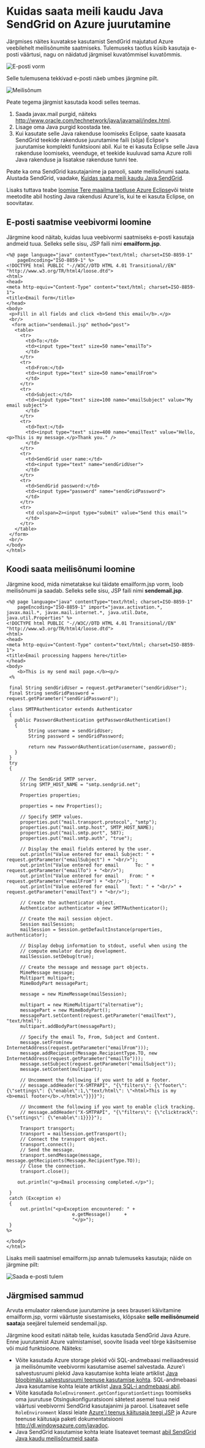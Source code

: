 <properties 
    pageTitle="Store-sendgrid-Java-How-to-Send-email-example" 
    description="Kuidas saata meili kaudu Java SendGrid on Azure juurutamine" 
    services="" 
    documentationCenter="java" 
    authors="thinkingserious" 
    manager="sendgrid" 
    editor="mollybos"/>

<tags 
    ms.service="multiple" 
    ms.workload="na" 
    ms.tgt_pltfrm="na" 
    ms.devlang="Java" 
    ms.topic="article" 
    ms.date="10/30/2014" 
    ms.author="vibhork;dominic.may@sendgrid.com;elmer.thomas@sendgrid.com"/>

# <a name="how-to-send-email-using-sendgrid-from-java-in-an-azure-deployment"></a>Kuidas saata meili kaudu Java SendGrid on Azure juurutamine

Järgmises näites kuvatakse kasutamist SendGrid majutatud Azure veebilehelt meilisõnumite saatmiseks. Tulemuseks taotlus küsib kasutaja e-posti väärtusi, nagu on näidatud järgmisel kuvatõmmisel kuvatõmmis.

![E-posti vorm][emailform]

Selle tulemusena tekkivad e-posti näeb umbes järgmine pilt.

![Meilisõnum][emailsent]

Peate tegema järgmist kasutada koodi selles teemas.

1. Saada javax.mail purgid, näiteks <http://www.oracle.com/technetwork/java/javamail/index.html>.
2. Lisage oma Java purgid koostada tee.
3. Kui kasutate selle Java rakenduse loomiseks Eclipse, saate kaasata SendGrid teekide rakenduse juurutamine faili (sõja) Eclipse's juurutamise komplekti funktsiooni abil. Kui te ei kasuta Eclipse selle Java rakenduse loomiseks, veenduge, et teekide kuuluvad sama Azure rolli Java rakenduse ja lisatakse rakenduse tunni tee.


Peate ka oma SendGrid kasutajanime ja parooli, saate meilisõnumi saata. Alustada SendGrid, vaadake, [Kuidas saata meili kaudu Java SendGrid](store-sendgrid-java-how-to-send-email.md).

Lisaks tuttava teabe [loomise Tere maailma taotluse Azure Eclipse](http://msdn.microsoft.com/library/windowsazure/hh690944)või teiste meetodite abil hosting Java rakendusi Azure'is, kui te ei kasuta Eclipse, on soovitatav.

## <a name="create-a-web-form-for-sending-email"></a>E-posti saatmise veebivormi loomine

Järgmine kood näitab, kuidas luua veebivormi saatmiseks e-posti kasutaja andmeid tuua. Selleks selle sisu, JSP faili nimi **emailform.jsp**.

    <%@ page language="java" contentType="text/html; charset=ISO-8859-1"
        pageEncoding="ISO-8859-1" %>
    <!DOCTYPE html PUBLIC "-//W3C//DTD HTML 4.01 Transitional//EN" "http://www.w3.org/TR/html4/loose.dtd">
    <html>
    <head>
    <meta http-equiv="Content-Type" content="text/html; charset=ISO-8859-1">
    <title>Email form</title>
    </head>
    <body>
     <p>Fill in all fields and click <b>Send this email</b>.</p>
     <br/>
      <form action="sendemail.jsp" method="post">
       <table>
         <tr>
           <td>To:</td>
           <td><input type="text" size=50 name="emailTo">
           </td>
         </tr>
         <tr>
           <td>From:</td>
           <td><input type="text" size=50 name="emailFrom">
           </td>
         </tr>
         <tr>
           <td>Subject:</td>
           <td><input type="text" size=100 name="emailSubject" value="My email subject">
           </td>
         </tr>
         <tr>
           <td>Text:</td>
           <td><input type="text" size=400 name="emailText" value="Hello,<p>This is my message.</p>Thank you." />
           </td>
         </tr>
         <tr>
           <td>SendGrid user name:</td>
           <td><input type="text" name="sendGridUser">
           </td>
         </tr>
         <tr>
           <td>SendGrid password:</td>
           <td><input type="password" name="sendGridPassword">
           </td>
         </tr>
         <tr>
           <td colspan=2><input type="submit" value="Send this email">
           </td>
         </tr>
       </table>
     </form>
     <br/>
    </body>
    </html>

## <a name="create-the-code-to-send-the-email"></a>Koodi saata meilisõnumi loomine

Järgmine kood, mida nimetatakse kui täidate emailform.jsp vorm, loob meilisõnumi ja saadab. Selleks selle sisu, JSP faili nimi **sendemail.jsp**.

    <%@ page language="java" contentType="text/html; charset=ISO-8859-1"
        pageEncoding="ISO-8859-1" import="javax.activation.*, javax.mail.*, javax.mail.internet.*, java.util.Date, java.util.Properties" %>
    <!DOCTYPE html PUBLIC "-//W3C//DTD HTML 4.01 Transitional//EN" "http://www.w3.org/TR/html4/loose.dtd">
    <html>
    <head>
    <meta http-equiv="Content-Type" content="text/html; charset=ISO-8859-1">
    <title>Email processing happens here</title>
    </head>
    <body>
        <b>This is my send mail page.</b><p/>
     <%
     
     final String sendGridUser = request.getParameter("sendGridUser");
     final String sendGridPassword = request.getParameter("sendGridPassword");
     
     class SMTPAuthenticator extends Authenticator
     {
       public PasswordAuthentication getPasswordAuthentication()
       {
            String username = sendGridUser;
            String password = sendGridPassword;
          
            return new PasswordAuthentication(username, password);   
       }
     }
     try
     {
         
         // The SendGrid SMTP server.
         String SMTP_HOST_NAME = "smtp.sendgrid.net";
    
         Properties properties;
        
         properties = new Properties();
         
         // Specify SMTP values.
         properties.put("mail.transport.protocol", "smtp");
         properties.put("mail.smtp.host", SMTP_HOST_NAME);
         properties.put("mail.smtp.port", 587);
         properties.put("mail.smtp.auth", "true");
         
         // Display the email fields entered by the user. 
         out.println("Value entered for email Subject: " + request.getParameter("emailSubject") + "<br/>");        
         out.println("Value entered for email      To: " + request.getParameter("emailTo") + "<br/>");
         out.println("Value entered for email    From: " + request.getParameter("emailFrom") + "<br/>");
         out.println("Value entered for email    Text: " + "<br/>" + request.getParameter("emailText") + "<br/>");
    
         // Create the authenticator object.
         Authenticator authenticator = new SMTPAuthenticator();
         
         // Create the mail session object.
         Session mailSession;
         mailSession = Session.getDefaultInstance(properties, authenticator);
         
         // Display debug information to stdout, useful when using the
         // compute emulator during development.
         mailSession.setDebug(true);
    
         // Create the message and message part objects.
         MimeMessage message;
         Multipart multipart;
         MimeBodyPart messagePart; 
         
         message = new MimeMessage(mailSession);
         
         multipart = new MimeMultipart("alternative");
         messagePart = new MimeBodyPart();
         messagePart.setContent(request.getParameter("emailText"), "text/html");
         multipart.addBodyPart(messagePart);            
    
         // Specify the email To, From, Subject and Content. 
         message.setFrom(new InternetAddress(request.getParameter("emailFrom")));
         message.addRecipient(Message.RecipientType.TO, new InternetAddress(request.getParameter("emailTo")));
         message.setSubject(request.getParameter("emailSubject")); 
         message.setContent(multipart);
         
         // Uncomment the following if you want to add a footer.
         // message.addHeader("X-SMTPAPI", "{\"filters\": {\"footer\": {\"settings\": {\"enable\":1,\"text/html\": \"<html>This is my <b>email footer</b>.</html>\"}}}}");
    
         // Uncomment the following if you want to enable click tracking.
         // message.addHeader("X-SMTPAPI", "{\"filters\": {\"clicktrack\": {\"settings\": {\"enable\":1}}}}");
         
         Transport transport;
         transport = mailSession.getTransport();
         // Connect the transport object.
         transport.connect();
         // Send the message.
         transport.sendMessage(message,  message.getRecipients(Message.RecipientType.TO));
         // Close the connection.
         transport.close();
     
        out.println("<p>Email processing completed.</p>");
         
     }
     catch (Exception e)
     {
         out.println("<p>Exception encountered: " + 
                            e.getMessage()     +
                            "</p>");   
     }
    %>
    
    </body>
    </html>

Lisaks meili saatmisel emailform.jsp annab tulemuseks kasutaja; näide on järgmine pilt:

![Saada e-posti tulem][emailresult]

## <a name="next-steps"></a>Järgmised sammud

Arvuta emulaator rakenduse juurutamine ja sees brauseri käivitamine emailform.jsp, vormi väärtuste sisestamiseks, klõpsake **selle meilisõnumeid saata**ja seejärel tulemeid sendemail.jsp.

Järgmine kood esitati näitab teile, kuidas kasutada SendGrid Java Azure. Enne juurutamist Azure valmistamisel, soovite lisada veel tõrge käsitsemise või muid funktsioone. Näiteks: 

* Võite kasutada Azure storage plekid või SQL-andmebaasi meiliaadressid ja meilisõnumite veebivormi kasutamise asemel salvestada. Azure'i salvestusruumi plekid Java kasutamise kohta leiate artiklist [Java bloobimälu salvestusruumi teenuse kasutamise kohta](https://azure.microsoft.com/develop/java/how-to-guides/blob-storage/). SQL-andmebaasi Java kasutamise kohta leiate artiklist [Java SQL-i andmebaasi abil](https://azure.microsoft.com/develop/java/how-to-guides/using-sql-azure-in-java/).
* Võite kasutada `RoleEnvironment.getConfigurationSettings` toomiseks oma juurutuse Otsingukonfiguratsiooni sätetest asemel tuua neid väärtusi veebivormi SendGrid kasutajanimi ja parool. Lisateavet selle `RoleEnvironment` klassi leiate [Azure'i teenus käitusaja teegi JSP](http://msdn.microsoft.com/library/windowsazure/hh690948) ja Azure teenuse käitusaja paketi dokumentatsiooni <http://dl.windowsazure.com/javadoc>.
* Java SendGrid kasutamise kohta leiate lisateavet teemast [abil SendGrid Java kaudu meilisõnumeid saata](store-sendgrid-java-how-to-send-email.md).

[emailform]: ./media/store-sendgrid-java-how-to-send-email-example/SendGridJavaEmailform.jpg
[emailsent]: ./media/store-sendgrid-java-how-to-send-email-example/SendGridJavaEmailSent.jpg
[emailresult]: ./media/store-sendgrid-java-how-to-send-email-example/SendGridJavaResult.jpg
